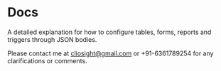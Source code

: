 # Docs
A detailed explanation for how to configure tables, forms, reports and triggers through JSON bodies.  

Please contact me at cliosight@gmail.com or +91-6361789254 for any clarifications or comments.
